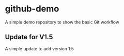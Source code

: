# github-demo
A simple demo repository to show the basic Git workflow

## Update for V1.5
A simple update to add version 1.5